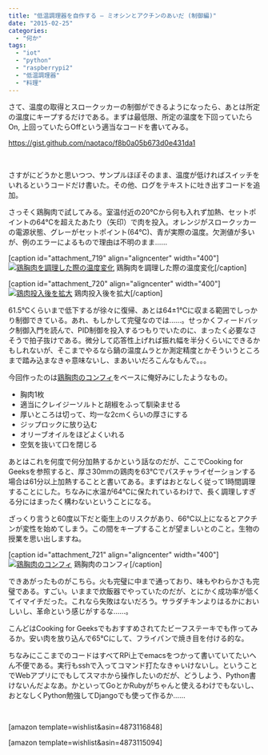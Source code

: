 ```yaml
---
title: "低温調理器を自作する – ミオシンとアクチンのあいだ (制御編)"
date: "2015-02-25"
categories: 
  - "何か"
tags: 
  - "iot"
  - "python"
  - "raspberrypi2"
  - "低温調理器"
  - "料理"
---
```


さて、温度の取得とスロークッカーの制御ができるようになったら、あとは所定の温度にキープするだけである。まずは最低限、所定の温度を下回っていたらOn, 上回っていたらOffという適当なコードを書いてみる。

https://gist.github.com/naotaco/f8b0a05b673d0e431da1

 

さすがにどうかと思いつつ、サンプルほぼそのまま、温度が低ければスイッチをいれるというコードだけ書いた。その他、ログをテキストに吐き出すコードを追加。

さっそく鶏胸肉で試してみる。室温付近の20℃から何も入れず加熱、セットポイントの64℃を超えたあたり（矢印）で肉を投入。オレンジがスロークッカーの電源状態、グレーがセットポイント(64℃)、青が実際の温度。欠測値が多いが、例のエラーによるもので理由は不明のまま……

\[caption id="attachment\_719" align="aligncenter" width="400"\][![鶏胸肉を調理した際の温度変化](https://blog.naotaco.com/assets/images/posts/2015/02/graph_01-400x244.png)](https://blog.naotaco.com/assets/images/posts/2015/02/graph_01.png) 鶏胸肉を調理した際の温度変化\[/caption\]

\[caption id="attachment\_720" align="aligncenter" width="400"\][![鶏肉投入後を拡大](https://blog.naotaco.com/assets/images/posts/2015/02/graph_1-400x244.png)](https://blog.naotaco.com/assets/images/posts/2015/02/graph_1.png) 鶏肉投入後を拡大\[/caption\]

61.5℃くらいまで低下するが徐々に復帰、あとは64±1℃に収まる範囲でしっかり制御できている。あれ、もしかして完璧なのでは……。せっかくフィードバック制御入門を読んで、PID制御を投入するつもりでいたのに、まったく必要なさそうで拍子抜けである。微分して応答性上げれば振れ幅を半分くらいにできるかもしれないが、そこまでやるなら鍋の温度ムラとか測定精度とかそういうところまで踏み込まなきゃ意味ないし、まあいいだろこんなもんで。。。

今回作ったのは[鶏胸肉のコンフィ](http://togetter.com/li/691012)をベースに俺好みにしたようなもの。

- 胸肉1枚
- 適当にクレイジーソルトと胡椒をふって馴染ませる
- 厚いところは切って、均一な2cmくらいの厚さにする
- ジップロックに放り込む
- オリーブオイルをほどよくいれる
- 空気を抜いて口を閉じる

あとはこれを何度で何分加熱するかという話なのだが、ここでCooking for Geeksを参照すると、厚さ30mmの鶏肉を63℃でパスチャライゼーションする場合は61分以上加熱することと書いてある。まずはおとなしく従って1時間調理することにした。ちなみに水温が64℃に保たれているわけで、長く調理しすぎる分にはまったく構わないということになる。

ざっくり言うと60度以下だと衛生上のリスクがあり、66℃以上になるとアクチンが変性を始めてしまう。この間をキープすることが望ましいとのこと。生物の授業を思い出しますね。

\[caption id="attachment\_721" align="aligncenter" width="400"\][![鶏胸肉のコンフィ](https://blog.naotaco.com/assets/images/posts/2015/02/WP_20150225_22_55_10_Pro-400x300.jpg)](https://blog.naotaco.com/assets/images/posts/2015/02/WP_20150225_22_55_10_Pro.jpg) 鶏胸肉のコンフィ\[/caption\]

できあがったものがこちら。火も完璧に中まで通っており、味もやわらかさも完璧である。すごい。いままで炊飯器でやっていたのだが、とにかく成功率が低くてイマイチだった。これなら失敗はないだろう。サラダチキンよりはるかにおいしいし、革命という感じがするな……。

こんどはCooking for Geeksでもおすすめされてたビーフステーキでも作ってみるか。安い肉を放り込んで65℃にして、フライパンで焼き目を付ける的な。

ちなみにここまでのコードはすべてRPi上でemacsをつかって書いていてたいへん不便である。実行もsshで入ってコマンド打たなきゃいけないし。ということでWebアプリにでもしてスマホから操作したいのだが、どうしよう、Python書けないんだよなあ。かといってGoとかRubyがちゃんと使えるわけでもないし、おとなしくPython勉強してDjangoでも使って作るか……

 

\[amazon template=wishlist&asin=4873116848\]

\[amazon template=wishlist&asin=4873115094\]
